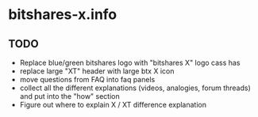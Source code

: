 bitshares-x.info
================

TODO
----

* Replace blue/green bitshares logo with "bitshares X" logo cass has
* replace large "XT" header with large btx X icon
* move questions from FAQ into faq panels
* collect all the different explanations (videos, analogies, forum threads) and put into the "how" section
* Figure out where to explain X / XT difference explanation


